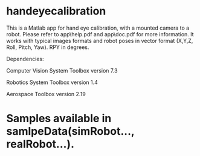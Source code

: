 # handeyecalibration
This is a Matlab app for hand eye calibration, with a mounted camera to a robot. Please refer to app\help.pdf and app\doc.pdf for more information. It works with typical images formats and robot poses in vector format (X,Y,Z, Roll, Pitch, Yaw). RPY in degrees.

Dependencies:

Computer Vision System Toolbox version 7.3

Robotics System Toolbox version 1.4 

Aerospace Toolbox version 2.19 

# Samples available in samlpeData(simRobot..., realRobot...).
